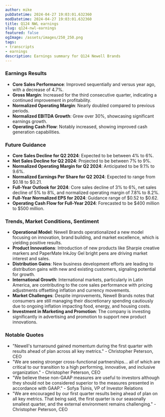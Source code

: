 ```yaml
---
author: mike
pubDatetime: 2024-04-27 19:03:01.632360
modDatetime: 2024-04-27 19:03:01.632360
title: Q124 NWL earnings
slug: q124-nwl-earnings
featured: false
ogImage: /assets/images/250_250.png
tags:
- transcripts
- earnings
description: Earnings summary for Q124 Newell Brands
---
```

### Earnings Results
- **Core Sales Performance**: Improved sequentially and versus year ago, with a decrease of 4.7%.
- **Gross Margin**: Increased for the third consecutive quarter, indicating a continued improvement in profitability.
- **Normalized Operating Margin**: Nearly doubled compared to previous periods.
- **Normalized EBITDA Growth**: Grew over 30%, showcasing significant earnings growth.
- **Operating Cash Flow**: Notably increased, showing improved cash generation capabilities.

### Future Guidance
- **Core Sales Decline for Q2 2024**: Expected to be between 4% to 6%.
- **Net Sales Decline for Q2 2024**: Projected to be between 7% to 9%.
- **Normalized Operating Margin for Q2 2024**: Anticipated to be 9.1% to 9.6%.
- **Normalized Earnings Per Share for Q2 2024**: Expected to range from $0.18 to $0.21.
- **Full-Year Outlook for 2024**: Core sales decline of 3% to 6%, net sales decline of 5% to 8%, and normalized operating margin of 7.8% to 8.2%.
- **Full-Year Normalized EPS for 2024**: Guidance range of $0.52 to $0.62.
- **Operating Cash Flow for Full-Year 2024**: Forecasted to be $400 million to $500 million.

### Trends, Market Conditions, Sentiment
- **Operational Model**: Newell Brands operationalized a new model focusing on innovation, brand building, and market excellence, which is yielding positive results.
- **Product Innovations**: Introduction of new products like Sharpie creative markers and PaperMate InkJoy Gel bright pens are driving market interest and sales.
- **Distribution Gains**: New business development efforts are leading to distribution gains with new and existing customers, signaling potential for growth.
- **International Growth**: International markets, particularly in Latin America, are contributing to the core sales performance with pricing adjustments offsetting inflation and currency movements.
- **Market Challenges**: Despite improvements, Newell Brands notes that consumers are still managing their discretionary spending cautiously due to ongoing inflation impacting food, energy, and housing costs.
- **Investment in Marketing and Promotion**: The company is investing significantly in advertising and promotion to support new product innovations.

### Notable Quotes
- "Newell's turnaround gained momentum during the first quarter with results ahead of plan across all key metrics." - Christopher Peterson, CEO
- "We are seeing stronger cross-functional partnerships... all of which are critical to our transition to a high performing, innovative, and inclusive organization." - Christopher Peterson, CEO
- "We believe these non-GAAP measures are useful to investors although they should not be considered superior to the measures presented in accordance with GAAP." - Sofya Tsinis, VP of Investor Relations
- "We are encouraged by our first quarter results being ahead of plan on all key metrics. That being said, the first quarter is our seasonally smallest quarter, and the external environment remains challenging." - Christopher Peterson, CEO